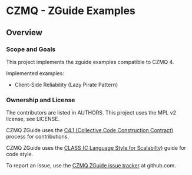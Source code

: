 # CZMQ - ZGuide Examples

## Overview

### Scope and Goals

This project implements the zguide examples compatible to CZMQ 4.

Implemented examples:

* Client-Side Reliability (Lazy Pirate Pattern)

### Ownership and License

The contributors are listed in AUTHORS. This project uses the MPL v2 license, see LICENSE.

CZMQ ZGuide uses the [C4.1 (Collective Code Construction Contract)](http://rfc.zeromq.org/spec:22) process for contributions.

CZMQ ZGuide uses the [CLASS (C Language Style for Scalabilty)](http://rfc.zeromq.org/spec:21) guide for code style.

To report an issue, use the [CZMQ ZGuide issue tracker](https://github.com/sappo/czmq_zguide_examples/issues) at github.com.
